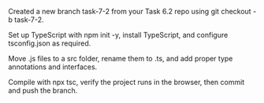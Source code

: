 Created a new branch task-7-2 from your Task 6.2 repo using git checkout -b task-7-2.

Set up TypeScript with npm init -y, install TypeScript, and configure tsconfig.json as required.

Move .js files to a src folder, rename them to .ts, and add proper type annotations and interfaces.

Compile with npx tsc, verify the project runs in the browser, then commit and push the branch.
